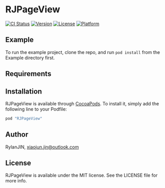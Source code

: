 # RJPageView

[![CI Status](http://img.shields.io/travis/RylanJIN/RJPageView.svg?style=flat)](https://travis-ci.org/RylanJIN/RJPageView)
[![Version](https://img.shields.io/cocoapods/v/RJPageView.svg?style=flat)](http://cocoapods.org/pods/RJPageView)
[![License](https://img.shields.io/cocoapods/l/RJPageView.svg?style=flat)](http://cocoapods.org/pods/RJPageView)
[![Platform](https://img.shields.io/cocoapods/p/RJPageView.svg?style=flat)](http://cocoapods.org/pods/RJPageView)

## Example

To run the example project, clone the repo, and run `pod install` from the Example directory first.

## Requirements

## Installation

RJPageView is available through [CocoaPods](http://cocoapods.org). To install
it, simply add the following line to your Podfile:

```ruby
pod "RJPageView"
```

## Author

RylanJIN, xiaojun.jin@outlook.com

## License

RJPageView is available under the MIT license. See the LICENSE file for more info.
